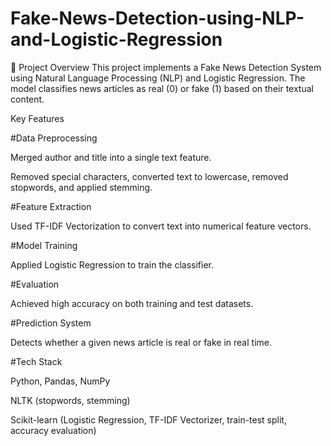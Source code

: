 # Fake-News-Detection-using-NLP-and-Logistic-Regression
📌 Project Overview
This project implements a Fake News Detection System using Natural Language Processing (NLP) and Logistic Regression. The model classifies news articles as real (0) or fake (1) based on their textual content.

Key Features

#Data Preprocessing

Merged author and title into a single text feature.

Removed special characters, converted text to lowercase, removed stopwords, and applied stemming.

#Feature Extraction

Used TF-IDF Vectorization to convert text into numerical feature vectors.

#Model Training

Applied Logistic Regression to train the classifier.

#Evaluation

Achieved high accuracy on both training and test datasets.

#Prediction System

Detects whether a given news article is real or fake in real time.

#Tech Stack

Python, Pandas, NumPy

NLTK (stopwords, stemming)

Scikit-learn (Logistic Regression, TF-IDF Vectorizer, train-test split, accuracy evaluation)
